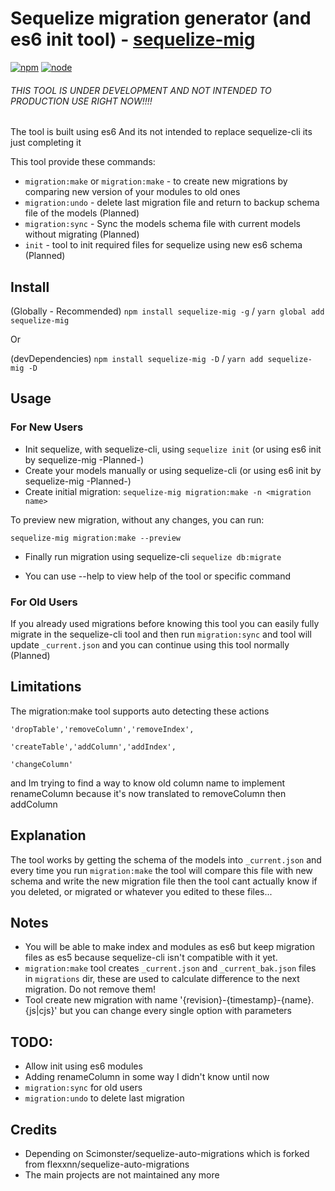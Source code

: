 # Sequelize migration generator (and es6 init tool) - [sequelize-mig](https://npmjs.com/package/sequelize-mig)
[![npm](https://img.shields.io/npm/v/sequelize-mig.svg?style=flat-square)](https://npmjs.com/package/sequelize-mig)
[![node](https://img.shields.io/node/v/sequelize-mig.svg?style=flat-square)](https://www.npmjs.com/package/sequelize-mig)

###### THIS TOOL IS UNDER DEVELOPMENT AND NOT INTENDED TO PRODUCTION USE RIGHT NOW!!!! ######

The tool is built using es6
And its not intended to replace sequelize-cli its just completing it

This tool provide these commands:
* `migration:make` or `migration:make` - to create new migrations by comparing new version of your modules to old ones
* `migration:undo` - delete last migration file and return to backup schema file of the models (Planned)
* `migration:sync` - Sync the models schema file with current models without migrating (Planned)
* `init` - tool to init required files for sequelize using new es6 schema (Planned)

## Install
(Globally - Recommended) `npm install sequelize-mig -g` / `yarn global add sequelize-mig`

Or

(devDependencies) `npm install sequelize-mig -D` / `yarn add sequelize-mig -D`

## Usage

### For New Users
* Init sequelize, with sequelize-cli, using `sequelize init` (or using es6 init by sequelize-mig -Planned-)
* Create your models manually or using sequelize-cli (or using es6 init by sequelize-mig -Planned-)
* Create initial migration:
`sequelize-mig migration:make -n <migration name>`

To preview new migration, without any changes, you can run:

`sequelize-mig migration:make --preview`

* Finally run migration using sequelize-cli `sequelize db:migrate`

* You can use --help to view help of the tool or specific command

### For Old Users
If you already used migrations before knowing this tool you can easily fully migrate in the sequelize-cli tool
and then run `migration:sync` and tool will update `_current.json`
and you can continue using this tool normally (Planned)

## Limitations
The migration:make tool supports auto detecting these actions

    'dropTable','removeColumn','removeIndex',

    'createTable','addColumn','addIndex',

    'changeColumn'
    
and Im trying to find a way to know old column name to implement renameColumn because it's now translated to removeColumn then addColumn

## Explanation
The tool works by getting the schema of the models into `_current.json` and every time you run `migration:make` the tool will compare this file with new schema and write the new migration file
then the tool cant actually know if you deleted, or migrated or whatever you edited to these files...

## Notes
* You will be able to make index and modules as es6 but keep migration files as es5 because sequelize-cli isn't compatible with it yet.
* `migration:make` tool creates `_current.json` and `_current_bak.json` files in `migrations` dir, these are used to calculate difference to the next migration. Do not remove them!
* Tool create new migration with name '{revision}-{timestamp}-{name}.{js|cjs}' but you can change every single option with parameters

## TODO:
* Allow init using es6 modules
* Adding renameColumn in some way I didn't know until now
* `migration:sync` for old users
* `migration:undo` to delete last migration
## Credits
* Depending on Scimonster/sequelize-auto-migrations which is forked from flexxnn/sequelize-auto-migrations
* The main projects are not maintained any more
